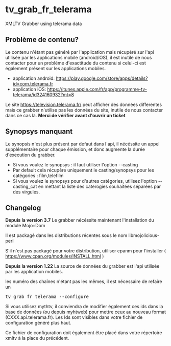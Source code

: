# tv_grab_fr_telerama
XMLTV Grabber using telerama data

## Problème de contenu?
Le contenu n'étant pas généré par l'application mais récupéré sur l'api utilisée par les applications mobile (android/iOS), il est inutile de nous contacter pour un problème d'exactitude du contenu si celui-ci est également présent sur les applications mobiles.

* application android: https://play.google.com/store/apps/details?id=com.telerama.fr</br>
* application iOS: https://itunes.apple.com/fr/app/programme-tv-telerama/id324160932?mt=8</br>

Le site https://television.telerama.fr/ peut afficher des données differentes mais ce grabber n'utilise pas les données du site, inutile de nous contacter dans ce cas là.
<b>Merci de vérifier avant d'ouvrir un ticket</b>

## Synopsys manquant

Le synopsis n'est plus présent par defaut dans l'api, il nécéssite un appel supplémentaire pour chaque émission, et donc augmente la durée d'execution du grabber.
* Si vous voulez le synopsys : il faut utiliser l'option --casting
* Par default cela récupère uniquement le casting/synopsys pour les catégories : film,telefilm
* Si vous voulez le synopsys pour d'autres catégories, utilisez l'option --casting_cat en mettant la liste des caterogies souhaitées séparées par des virgules.


## Changelog

<b>Depuis la version 3.7</b>
Le grabber nécéssite maintenant l'installation du module Mojo::Dom

Il est packagé dans les distributions récentes sous le nom libmojolicious-perl

S'il n'est pas packagé pour votre distribution, utiliser cpanm pour l'installer ( https://www.cpan.org/modules/INSTALL.html )

<b>Depuis la version 1.22</b> La source de données du grabber est l'api utilisée par les application mobiles.

les numéro des chaînes n'étant pas les mêmes, il est nécessaire de refaire un
<pre>
tv_grab_fr_telerama --configure
</pre>
Si vous utilisez mythtv, il conviendra de modifier également ces ids dans la base de données (ou depuis myhtweb) pour mettre ceux au nouveau format (CXXX.api.telerama.fr). Les Ids sont visibles dans votre fichier de configuration généré plus haut.

Ce fichier de configuration doit également être placé dans votre répertoire xmltv à la place du précédent.
